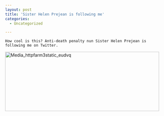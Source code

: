 ```yaml
---
layout: post
title: 'Sister Helen Prejean is following me'
categories:
  - Uncategorized

---
```



    How cool is this? Anti-death penalty nun Sister Helen Prejean is following me on Twitter. 

<div class='p_embed p_image_embed'>
<img alt="Media_httpfarm3static_eudvq" height="193" src="http://levjoydotcom3.files.wordpress.com/2008/04/media_httpfarm3static_eudvq.jpg?w=300" width="500" />
</div>

  
